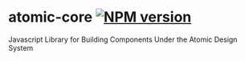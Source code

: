 # atomic-core [![NPM version][npm-image]][npm-url]
Javascript Library for Building Components Under the Atomic Design System

[npm-image]: https://img.shields.io/npm/v/npm.svg?style=flat-square
[npm-url]: https://www.npmjs.com/package/atomic-core
